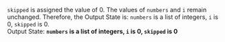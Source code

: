 `skipped` is assigned the value of 0. The values of `numbers` and `i` remain unchanged. Therefore, the Output State is: `numbers` is a list of integers, `i` is 0, `skipped` is 0.  
Output State: **`numbers` is a list of integers, `i` is 0, `skipped` is 0**